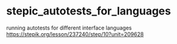 # stepic_autotests_for_languages
running autotests for different interface languages
https://stepik.org/lesson/237240/step/10?unit=209628
